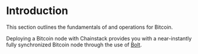 # Introduction

This section outlines the fundamentals of and operations for Bitcoin.

Deploying a Bitcoin node with Chainstack provides you with a near-instantly fully synchronized Bitcoin node through the use of [Bolt](/glossary/bolt).

